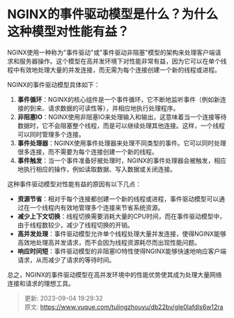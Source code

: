 # NGINX的事件驱动模型是什么？为什么这种模型对性能有益？

NGINX使用一种称为"事件驱动"或"事件驱动非阻塞"模型的架构来处理客户端请求和服务器操作。这个模型在高并发环境下对性能非常有益，因为它可以在单个线程中有效地处理大量的并发连接，而无需为每个连接创建一个新的线程或进程。



NGINX的事件驱动模型具体如下：

1.  **事件循环**：NGINX的核心组件是一个事件循环，它不断地监听事件（例如新连接的到来、请求数据的可读性等），并相应地执行处理程序。 
2.  **非阻塞IO**：NGINX使用非阻塞IO来处理输入和输出，这意味着当一个连接等待数据时，它不会阻塞整个线程，而是可以继续处理其他连接。这样，一个线程可以同时管理多个连接。 
3.  **事件处理器**：NGINX使用事件处理器来处理不同类型的事件。它可以同时处理很多连接，而不需要为每个连接创建一个新的线程。 
4.  **事件触发**：当一个事件准备好被处理时，NGINX的事件处理器会被触发，相应地执行相应的操作，例如读取数据、写入数据或关闭连接。 



这种事件驱动模型对性能有益的原因有以下几点：

+  **资源节省**：相对于每个连接都创建一个新的线程或进程，事件驱动模型可以通过在一个线程内有效地管理多个连接来节省系统资源。 
+  **减少上下文切换**：线程切换需要消耗大量的CPU时间，而在事件驱动模型中，由于线程数较少，减少了线程切换的开销。 
+  **高并发处理**：事件驱动模型允许单个线程处理大量并发连接，使得NGINX能够高效地处理高并发请求，而不会因为线程资源耗尽而出现性能问题。 
+  **响应时间短**：事件驱动模型的非阻塞IO特性使得NGINX能够快速地响应客户端请求，从而减少了请求的等待时间。 



总之，NGINX的事件驱动模型在高并发环境中的性能优势使其成为处理大量网络连接和请求的理想工具。



> 更新: 2023-09-04 19:29:32  
> 原文: <https://www.yuque.com/tulingzhouyu/db22bv/gle0lafdls6w12ra>